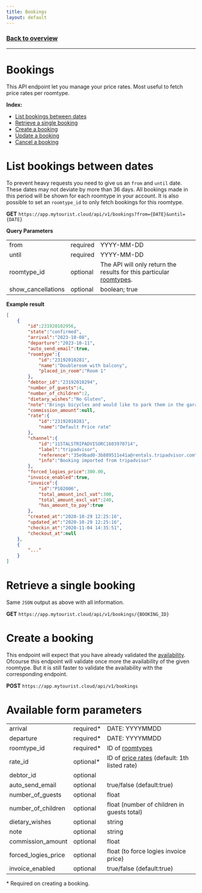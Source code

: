 ```yaml
---
title: Bookings
layout: default
---
```

### [Back to overview](index.html#api-endpoints)
---
# Bookings
This API endpoint let you manage your price rates. Most useful to fetch price rates per roomtype.

**Index:** 
- [List bookings between dates](#list-bookings-between-dates)
- [Retrieve a single booking](#retrieve-a-single-booking)
- [Create a booking](#create-a-booking)
- [Update a booking](#update-a-booking)
- [Cancel a booking](#cancel-a-booking)

# List bookings between dates
To prevent heavy requests you need to give us an `from` and `until` date. These dates may not deviate by more than 36 days. All bookings made in this period will be shown for each roomtype in your account. It is also possible to set an `roomtype_id` to only fetch bookings for this roomtype.

**GET** `https://app.mytourist.cloud/api/v1/bookings?from={DATE}&until={DATE}`

**Query Parameters**
<table>
    <tr><td>from</td><td>required</td><td>YYYY-MM-DD</td></tr>    
    <tr><td>until</td><td>required</td><td>YYYY-MM-DD</td></tr>
    <tr><td>roomtype_id</td><td>optional</td><td>The API will only return the results for this particular <a href="roomtypes.html">roomtypes</a>.</td></tr>
    <tr><td>show_cancellations</td><td>optional</td><td>boolean; true</td></tr>
</table>

**Example result**
```json
[
    {
        "id":231920102956,
        "state":"confirmed",
        "arrival":"2023-10-08",
        "departure":"2023-10-11",
        "auto_send_email":true,
        "roomtype":{
            "id":"23192010281",
            "name":"Doubleroom with balcony",
            "placed_in_room":"Room 1"
        },
        "debtor_id":"23192010294",
        "number_of_guests":4,
        "number_of_children":2,
        "dietary_wishes":"No Gluten",
        "note":"Brings bicycles and would like to park them in the garage",
        "commission_amount":null,
        "rate":{
            "id":"23192010281",
            "name":"Default Price rate"
        },
        "channel":{
            "id":"115TALSTRIPADVISORC1603970714",
            "label":"tripadvisor",
            "reference":"35e9bad0-3b889511e41a@rentals.tripadvisor.com",
            "info":"Booking imported from tripadvisor"
        },
        "forced_logies_price":300.00,
        "invoice_enabled":true,
        "invoice":{
            "id":"P102006",
            "total_amount_incl_vat":300,
            "total_amount_excl_vat":240,
            "has_amount_to_pay":true
        },
        "created_at":"2020-10-29 12:25:16",
        "updated_at":"2020-10-29 12:25:16",
        "checkin_at":"2020-11-04 14:35:51",
        "checkout_at":null
    },
    {
        "..."
    }
]
```

# Retrieve a single booking
Same `JSON` output as above with all information.

**GET** `https://app.mytourist.cloud/api/v1/bookings/{BOOKING_ID}`

# Create a booking
This endpoint will expect that you have already validated the [availability](availability.html). Ofcourse this endpoint will validate once more the availability of the given roomtype. But it is still faster to validate the availability with the corresponding endpoint.

**POST** `https://app.mytourist.cloud/api/v1/bookings`

# Available form parameters
<table>
    <tr><td>arrival</td><td>required*</td><td>DATE: YYYYMMDD</td></tr>
    <tr><td>departure</td><td>required*</td><td>DATE: YYYYMMDD</td></tr>
    <tr><td>roomtype_id</td><td>required*</td><td>ID of <a href="price-rates.html">roomtypes</a></td></tr>
    <tr><td>rate_id</td><td>optional*</td><td>ID of <a href="price-rates.html">price rates</a> (default: 1th listed rate)</td></tr>
    <tr><td>debtor_id</td><td>optional</td><td></td></tr>
    <tr><td>auto_send_email</td><td>optional</td><td>true/false (default:true)</td></tr>
    <tr><td>number_of_guests</td><td>optional</td><td>float</td></tr>
    <tr><td>number_of_children</td><td>optional</td><td>float (number of children in guests total)</td></tr>
    <tr><td>dietary_wishes</td><td>optional</td><td>string</td></tr>
    <tr><td>note</td><td>optional</td><td>string</td></tr>
    <tr><td>commission_amount</td><td>optional</td><td>float</td></tr>
    <tr><td>forced_logies_price</td><td>optional</td><td>float (to force logies invoice price)</td></tr>
    <tr><td>invoice_enabled</td><td>optional</td><td>true/false (default:true)</td></tr>
</table>

\* Required on creating a booking.
